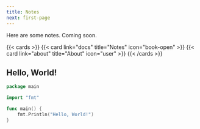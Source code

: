 ```yaml
---
title: Notes
next: first-page
---
```


Here are some notes. Coming soon.


{{< cards >}}
  {{< card link="docs" title="Notes" icon="book-open" >}}
  {{< card link="about" title="About" icon="user" >}}
{{< /cards >}}



## Hello, World!

```go {filename="main.go"}
package main

import "fmt"

func main() {
    fmt.Println("Hello, World!")
}
```
